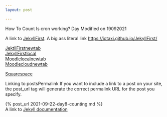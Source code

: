 ```yaml
---
layout: post

---
```


How To Count
Is cron working?
Day 
Modified on 19092021


A link to [JekyllFirst](https://iotaxi.github.io/JekyllFirst/). A big ass literal link <https://iotaxi.github.io/JekyllFirst/>

<a href="https://iotaxi.github.io/JekyllFirst/" target="_blank">JektllFirstnewtab</a>  
<a href="http://localhost:4000/JekyllFirst/" target="_blank">JekyllFirstlocal</a>  
<a href="http://localhost/" target="_blank">Moodlelocalnewtab</a>  
<a href="https://appliedmaths.moodlecloud.com/login/index.php" target="_blank">Moodlecloudnewtab</a>  




<a href="www.squarespace.com" target="_blank">Squarespace</a>

Linking to postsPermalink
If you want to include a link to a post on your site, the post_url tag will generate the correct permalink URL for the post you specify.

{% post_url 2021-09-22-day8-counting.md %}  
A link to [Jekyll documentation](https://jekyllrb.com/docs/liquid/tags/#linking-to-posts/)  